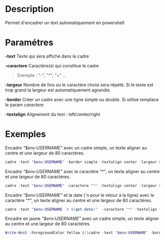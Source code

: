 # Description

Permet d'encadrer un text automatiquement  en powershell

# Paramétres

**-text** Texte qui sera affiché dans le cadre

**-caractere** Caractére(s) qui constitue le cadre
>Exemple : "-", "*", "+" ...

**-largeur** Nombre de fois ou le caractére choisi sera répété. Si le texte est trop grand la largeur est automatiquement agrandie.

**-border** Créer un cadre avec une ligne simple ou double. Si utilisé remplace le param *caractere*

**-textalign** Alignement du text : left/center/right

# Exemples

Encadre *"$env:USERNAME"* avec un cadre simple, un texte aligner au centre et une largeur de 80 caractéres.

```powershell 
cadre -text "$env:USERNAME" -border simple -textalign center -largeur 80
```

Encadre *"$env:USERNAME"* avec le caractére "*", un texte aligner au centre et une largeur de 80 caractéres.

```powershell 
cadre -text "$env:USERNAME" -caractere "*" -textalign center -largeur 80
```

Encadre *"$env:USERNAME"* et la date (`n pour le retour à la ligne) avec le caractére "*", un texte aligner au centre et une largeur de 80 caractéres.

```powershell 
cadre -text "$env:USERNAME `n $(get-date)"  -caractere "*" -textalign "center" -largeur 80
```

Encadre en jaune *"$env:USERNAME"* avec un cadre simple, un texte aligner au centre et une largeur de 80 caractéres.

```powershell 
Write-Host -ForegroundColor Yellow $()cadre -text "$env:USERNAME" -border simple -textalign center -largeur 80
``` 

